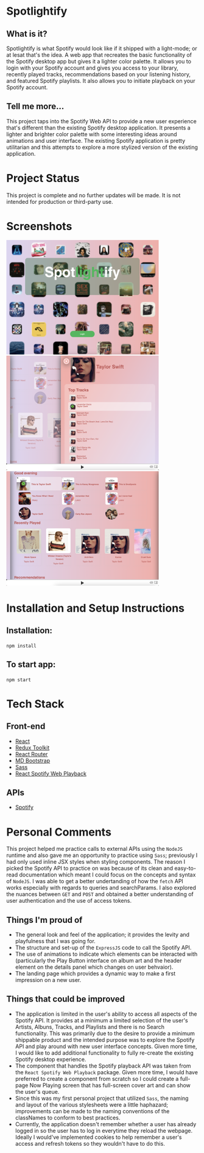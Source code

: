 # Spotlightify

## What is it?

Spotlightify is what Spotify would look like if it shipped with a light-mode; or at lesat that's the idea. A web app that recreates the basic functionality of the Spotify desktop app but gives it a lighter color palette. It allows you to login with your Spotify account and gives you access to your library, recently played tracks, recommendations based on your listening history, and featured Spotify playlists. It also allows you to initiate playback on your Spotify account.

## Tell me more...

This project taps into the Spotify Web API to provide a new user experience that's different than the existing Spotify desktop application. It presents a lighter and brighter color palette with some interesting ideas around animations and user interface. The existing Spotify application is pretty utilitarian and this attempts to explore a more stylized version of the existing application.

# Project Status

This project is complete and no further updates will be made. It is not intended for production or third-party use.

# Screenshots

<p float="left">
<img src="/spotlightify/public/spotlightify-screenshot.png" width="400" height="300"/>
<img src="/spotlightify/public/spotlightify-screenshot-1.png" width="400" height="300"/>
<img src="/spotlightify/public/spotlightify-screenshot-2.png" width="400" height="300"/>
</p>

# Installation and Setup Instructions

## Installation:

`npm install`

## To start app:

`npm start`

# Tech Stack

## Front-end

- [React](https://create-react-app.dev/)
- [Redux Toolkit](https://redux-toolkit.js.org/)
- [React Router](https://reactrouter.com/en/main)
- [MD Bootstrap](https://mdbootstrap.com/docs/react/)
- [Sass](https://sass-lang.com/)
- [React Spotify Web Playback](https://github.com/gilbarbara/react-spotify-web-playback#readme)

## APIs

- [Spotify](https://developer.spotify.com/documentation/web-api/)

# Personal Comments

This project helped me practice calls to external APIs using the `NodeJS` runtime and also gave me an opportunity to practice using `Sass`; previously I had only used inline JSX styles when styling components. The reason I picked the Spotify API to practice on was because of its clean and easy-to-read documentation which meant I could focus on the concepts and syntax of `NodeJS`. I was able to get a better undertanding of how the `fetch` API works especially with regards to queries and searchParams. I also explored the nuances between `GET` and `POST` and obtained a better understanding of user authentication and the use of access tokens.

## Things I'm proud of

- The general look and feel of the application; it provides the levity and playfulness that I was going for.
- The structure and set-up of the `ExpressJS` code to call the Spotify API.
- The use of animations to indicate which elements can be interacted with (particularly the Play Button interface on album art and the header element on the details panel which changes on user behvaior).
- The landing page which provides a dynamic way to make a first impression on a new user.

## Things that could be improved

- The application is limited in the user's ability to access all aspects of the Spotify API. It provides at a minimum a limited selection of the user's Artists, Albuns, Tracks, and Playlists and there is no Search functionality. This was primarily due to the desire to provide a minimum shippable product and the intended purpose was to explore the Spotify API and play around with new user interface concepts. Given more time, I would like to add additional functionality to fully re-create the existing Spotify desktop experience.
- The component that handles the Spotify playback API was taken from the `React Spotify Web Playback` package. Given more time, I would have preferred to create a component from scratch so I could create a full-page Now Playing screen that has full-screen cover art and can show the user's queue.
- Since this was my first personal project that utilized `Sass`, the naming and layout of the various stylesheets were a little haphazard; improvements can be made to the naming conventions of the classNames to conform to best practices.
- Currently, the application doesn't remember whether a user has already logged in so the user has to log in everytime they reload the webpage. Ideally I would've implemented cookies to help remember a user's access and refresh tokens so they wouldn't have to do this.
